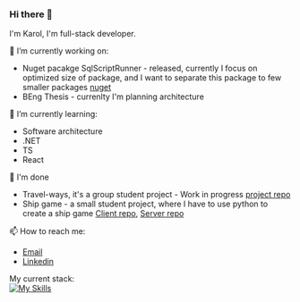 ### Hi there 👋

I'm Karol, I'm full-stack developer. 

🔭 I’m currently working on:
  * Nuget pacakge SqlScriptRunner - released, currently I focus on optimized size of package, and I want to separate this package to few smaller packages [nuget](https://www.nuget.org/packages/SqlScriptRunner)
  * BEng Thesis - currenlty I'm planning architecture
  
🌱 I’m currently learning: 
  * Software architecture
  * .NET
  * TS
  * React

🏁 I'm done
 * Travel-ways, it's a group student project - Work in progress [project repo](https://github.com/TravelerWays/TravelWaysApi)
 * Ship game - a small student project, where I have to use python to create a ship game [Client repo](https://github.com/keyroll-99/shipGame), [Server repo](https://github.com/keyroll-99/shipGameServer)
   
📫 How to reach me:
  * [Email](mailto:kazmierczakkarol1999@gmail.com)
  * [Linkedin](https://www.linkedin.com/in/karol-ka%C5%BAmierczak-2798141a5/)

My current stack: \
[![My Skills](https://skillicons.dev/icons?i=dotnet,cs,js,ts,react,azure,git,mysql,postgres,vite&perline=12)](https://skillicons.dev)
